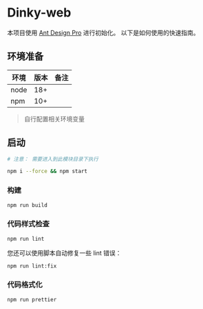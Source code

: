 # Dinky-web

本项目使用 [Ant Design Pro](https://pro.ant.design) 进行初始化。 以下是如何使用的快速指南。

## 环境准备

| 环境   | 版本  | 备注 |
|------|-----|----|
| node | 18+ |    |
| npm  | 10+ |    |

> 自行配置相关环境变量

## 启动

```bash
# 注意： 需要进入到此模块目录下执行

npm i --force && npm start
```

### 构建

```bash
npm run build
```

### 代码样式检查

```bash
npm run lint
```

您还可以使用脚本自动修复一些 lint 错误：

```bash
npm run lint:fix
```

### 代码格式化

```bash
npm run prettier
```
